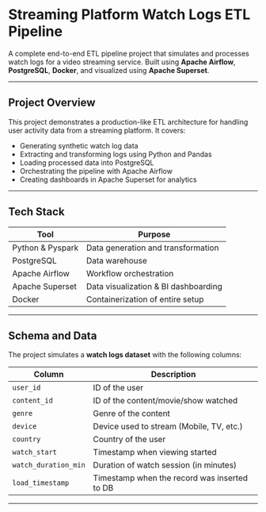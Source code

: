 # Streaming Platform Watch Logs ETL Pipeline

A complete end-to-end ETL pipeline project that simulates and processes watch logs for a video streaming service. Built using **Apache Airflow**, **PostgreSQL**, **Docker**, and visualized using **Apache Superset**.

---

## Project Overview

This project demonstrates a production-like ETL architecture for handling user activity data from a streaming platform. It covers:

-  Generating synthetic watch log data
-  Extracting and transforming logs using Python and Pandas
-  Loading processed data into PostgreSQL
-  Orchestrating the pipeline with Apache Airflow
-  Creating dashboards in Apache Superset for analytics

---

##  Tech Stack

| Tool              | Purpose                                |
|-------------------|----------------------------------------|
| Python & Pyspark  | Data generation and transformation     |
| PostgreSQL        | Data warehouse                         |
| Apache Airflow    | Workflow orchestration                 |
| Apache Superset   | Data visualization & BI dashboarding   |
| Docker            | Containerization of entire setup       |

---

##  Schema and Data

The project simulates a **watch logs dataset** with the following columns:

| Column              | Description                                      |
|---------------------|--------------------------------------------------|
| `user_id`           | ID of the user                                   |
| `content_id`        | ID of the content/movie/show watched             |
| `genre`             | Genre of the content                             |
| `device`            | Device used to stream (Mobile, TV, etc.)         |
| `country`           | Country of the user                              |
| `watch_start`       | Timestamp when viewing started                   |
| `watch_duration_min`| Duration of watch session (in minutes)           |
| `load_timestamp`    | Timestamp when the record was inserted to DB     |

---





